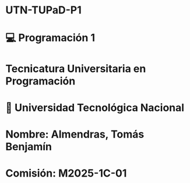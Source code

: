 # UTN-TUPaD-P1
# 💻 Programación 1
# Tecnicatura Universitaria en Programación
# 📍 Universidad Tecnológica Nacional
#
# Nombre: Almendras, Tomás Benjamín
# Comisión: M2025-1C-01
